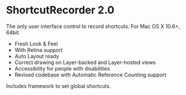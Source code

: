 ShortcutRecorder 2.0
====================

The only user interface control to record shortcuts. For Mac OS X 10.6+, 64bit.

- Fresh Look & Feel
- With Retina support
- Auto Layout ready
- Correct drawing on Layer-backed and Layer-hosted views
- Accessibility for people with disabilities
- Revised codebase with Automatic Reference Counting support

Includes framework to set global shortcuts.
